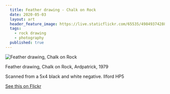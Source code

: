 ```yaml
---
  title: Feather drawing - Chalk on Rock
  date: 2020-05-03
  layout: art
  header_feature_image: https://live.staticflickr.com/65535/49849374288_e68568bc0d_b.jpg
  tags:
    - rock drawing
    - photography
  published: true
---
```


![Feather drawing, Chalk on Rock](https://live.staticflickr.com/65535/49849374288_74633df9fa_3k.jpg)

Feather drawing, Chalk on Rock, Ardpatrick, 1979

Scanned from a 5x4 black and white negative. Ilford HP5


[See this on Flickr](https://flic.kr/p/2iX25fu)
